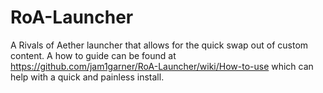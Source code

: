 # RoA-Launcher
A Rivals of Aether launcher that allows for the quick swap out of custom content.
A how to guide can be found at https://github.com/jam1garner/RoA-Launcher/wiki/How-to-use which can help with a quick and painless install.
